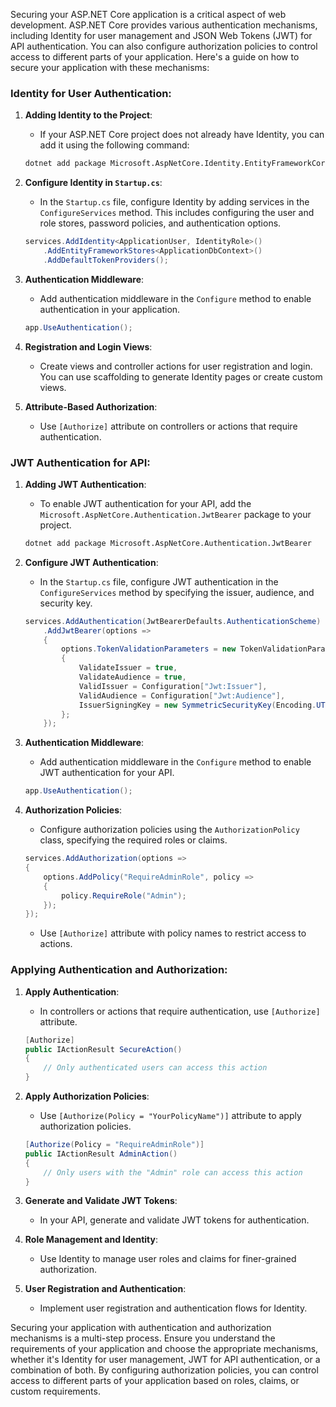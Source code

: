 Securing your ASP.NET Core application is a critical aspect of web development. ASP.NET Core provides various authentication mechanisms, including Identity for user management and JSON Web Tokens (JWT) for API authentication. You can also configure authorization policies to control access to different parts of your application. Here's a guide on how to secure your application with these mechanisms:

### Identity for User Authentication:

1. **Adding Identity to the Project**:
   - If your ASP.NET Core project does not already have Identity, you can add it using the following command:

   ```bash
   dotnet add package Microsoft.AspNetCore.Identity.EntityFrameworkCore
   ```

2. **Configure Identity in `Startup.cs`**:
   - In the `Startup.cs` file, configure Identity by adding services in the `ConfigureServices` method. This includes configuring the user and role stores, password policies, and authentication options.

   ```csharp
   services.AddIdentity<ApplicationUser, IdentityRole>()
       .AddEntityFrameworkStores<ApplicationDbContext>()
       .AddDefaultTokenProviders();
   ```

3. **Authentication Middleware**:
   - Add authentication middleware in the `Configure` method to enable authentication in your application.

   ```csharp
   app.UseAuthentication();
   ```

4. **Registration and Login Views**:
   - Create views and controller actions for user registration and login. You can use scaffolding to generate Identity pages or create custom views.

5. **Attribute-Based Authorization**:
   - Use `[Authorize]` attribute on controllers or actions that require authentication.

### JWT Authentication for API:

1. **Adding JWT Authentication**:
   - To enable JWT authentication for your API, add the `Microsoft.AspNetCore.Authentication.JwtBearer` package to your project.

   ```bash
   dotnet add package Microsoft.AspNetCore.Authentication.JwtBearer
   ```

2. **Configure JWT Authentication**:
   - In the `Startup.cs` file, configure JWT authentication in the `ConfigureServices` method by specifying the issuer, audience, and security key.

   ```csharp
   services.AddAuthentication(JwtBearerDefaults.AuthenticationScheme)
       .AddJwtBearer(options =>
       {
           options.TokenValidationParameters = new TokenValidationParameters
           {
               ValidateIssuer = true,
               ValidateAudience = true,
               ValidIssuer = Configuration["Jwt:Issuer"],
               ValidAudience = Configuration["Jwt:Audience"],
               IssuerSigningKey = new SymmetricSecurityKey(Encoding.UTF8.GetBytes(Configuration["Jwt:Key"]))
           };
       });
   ```

3. **Authentication Middleware**:
   - Add authentication middleware in the `Configure` method to enable JWT authentication for your API.

   ```csharp
   app.UseAuthentication();
   ```

4. **Authorization Policies**:
   - Configure authorization policies using the `AuthorizationPolicy` class, specifying the required roles or claims.

   ```csharp
   services.AddAuthorization(options =>
   {
       options.AddPolicy("RequireAdminRole", policy =>
       {
           policy.RequireRole("Admin");
       });
   });
   ```

   - Use `[Authorize]` attribute with policy names to restrict access to actions.

### Applying Authentication and Authorization:

1. **Apply Authentication**:
   - In controllers or actions that require authentication, use `[Authorize]` attribute.

   ```csharp
   [Authorize]
   public IActionResult SecureAction()
   {
       // Only authenticated users can access this action
   }
   ```

2. **Apply Authorization Policies**:
   - Use `[Authorize(Policy = "YourPolicyName")]` attribute to apply authorization policies.

   ```csharp
   [Authorize(Policy = "RequireAdminRole")]
   public IActionResult AdminAction()
   {
       // Only users with the "Admin" role can access this action
   }
   ```

3. **Generate and Validate JWT Tokens**:
   - In your API, generate and validate JWT tokens for authentication.

4. **Role Management and Identity**:
   - Use Identity to manage user roles and claims for finer-grained authorization.

5. **User Registration and Authentication**:
   - Implement user registration and authentication flows for Identity.

Securing your application with authentication and authorization mechanisms is a multi-step process. Ensure you understand the requirements of your application and choose the appropriate mechanisms, whether it's Identity for user management, JWT for API authentication, or a combination of both. By configuring authorization policies, you can control access to different parts of your application based on roles, claims, or custom requirements.